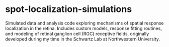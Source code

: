 # spot-localization-simulations
Simulated data and analysis code exploring mechanisms of spatial response localization in the retina.  Includes custom models, response fitting routines, and modeling of retinal ganglion cell (RGC) receptive fields, originally developed during my time in the Schwartz Lab at Northwestern University.
